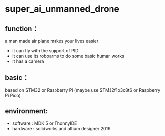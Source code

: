 # super_ai_unmanned_drone
## function：
a man made air plane makes your lives easier
* it can fly with the support of PID
* it can use its roboarms to do some basic human works
* it has a camera
## basic：
based on STM32 or Raspberry Pi (maybe use STM32f1o3c8t6 or  Raspberry Pi Pico)
## environment:
* software : MDK 5 or ThonnyIDE
* hardware : solidworks and altium designer 2019
